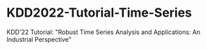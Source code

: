 # KDD2022-Tutorial-Time-Series
KDD'22 Tutorial: "Robust Time Series Analysis and Applications: An Industrial Perspective"
